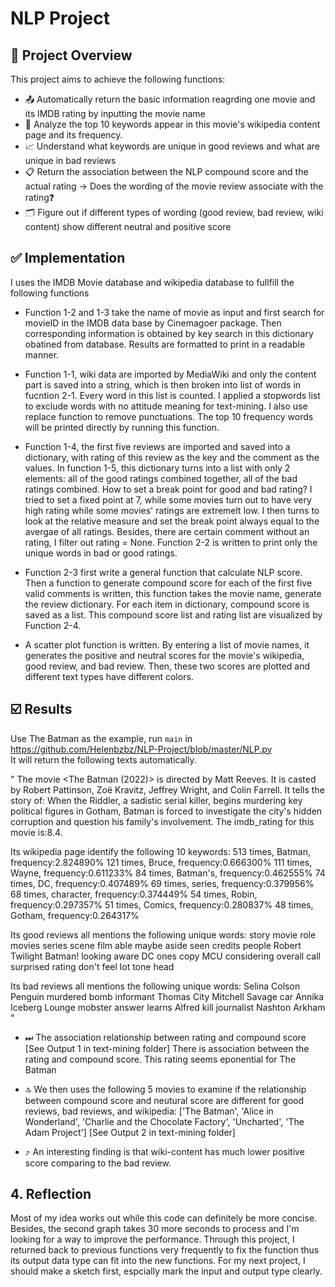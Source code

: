 # NLP Project

## 🔑 Project Overview ##
This project aims to achieve the following functions:
* 📤 Automatically return the basic information reagrding one movie and its IMDB rating by inputting the movie name
* 🎐 Analyze the top 10 keywords appear in this movie's wikipedia content page and its frequency.
* 📈 Understand what keywords are unique in good reviews and what are unique in bad reviews
* 📋 Return the association between the NLP compound score and the actual rating -> Does the wording of the movie review associate with the rating❓
* 🗂 Figure out if different types of wording (good review, bad review, wiki content) show different neutral and positive score


## ✅ Implementation ##

I uses the IMDB Movie database and wikipedia database to fullfill the following functions </br>

* Function 1-2 and 1-3 take the name of movie as input and first search for movieID in the IMDB data base by Cinemagoer package. Then corresponding information is obtained by key search in this dictionary obatined from database. Results are formatted to print in a readable manner.

* Function 1-1, wiki data are imported by MediaWiki and only the content part is saved into a string, which is then broken into list of words in fucntion 2-1. Every word in this list is counted. I applied a stopwords list to exclude words with no attitude meaning for text-mining. I also use replace function to remove punctuations. The top 10 frequency words will be printed directly by running this function.

* Function 1-4, the first five reviews are imported and saved into a dictionary, with rating of this review as the key and the comment as the values. In function 1-5, this dictionary turns into a list with only 2 elements: all of the good ratings combined together, all of the bad ratings combined. How to set a break point for good and bad rating? I tried to set a fixed point at 7, while some movies turn out to have very high rating while some movies' ratings are extremelt low. I then turns to look at the relative measure and set the break point always equal to the avergae of all ratings. Besides, there are certain comment without an rating, I filter out rating = None. Function 2-2 is written to print only the unique words in bad or good ratings.

* Function 2-3 first write a general function that calculate NLP score. Then a function to generate compound score for each of the first five valid comments is written, this function takes the movie name, generate the review dictionary. For each item in dictionary, compound score is saved as a list. This compound score list and rating list are visualized by Function 2-4.

* A scatter plot function is written. By entering a list of movie names, it generates the positive and neutral scores for the movie's wikipedia, good review, and bad review. Then, these two scores are plotted and different text types have different colors.

## ☑️ Results ##

Use The Batman as the example, run ```main``` in https://github.com/Helenbzbz/NLP-Project/blob/master/NLP.py <br>
It will return the following texts automatically.

" The movie <The Batman (2022)> is directed by Matt Reeves. It is casted by Robert Pattinson, Zoë Kravitz, Jeffrey Wright, and Colin Farrell. It tells the story of: When the Riddler, a sadistic serial killer, begins murdering key political figures in Gotham, Batman is forced to investigate the city's hidden corruption and question his family's involvement. The imdb_rating for this movie is:8.4.

Its wikipedia page identify the following 10 keywords: 513 times, Batman, frequency:2.824890% 121 times, Bruce, frequency:0.666300% 111 times, Wayne, frequency:0.611233% 84 times, Batman's, frequency:0.462555% 74 times, DC, frequency:0.407489% 69 times, series, frequency:0.379956% 68 times, character, frequency:0.374449% 54 times, Robin, frequency:0.297357% 51 times, Comics, frequency:0.280837% 48 times, Gotham, frequency:0.264317%

Its good reviews all mentions the following unique words: story movie role movies series scene film able maybe aside seen credits people Robert Twilight Batman! looking aware DC ones copy MCU considering overall call surprised rating don't feel lot tone head

Its bad reviews all mentions the following unique words: Selina Colson Penguin murdered bomb informant Thomas City Mitchell Savage car Annika Iceberg Lounge mobster answer learns Alfred kill journalist Nashton Arkham "

* ⏭ The association relationship between rating and compound score [See Output 1 in text-mining folder] There is association between the rating and compound score. This rating seems eponential for The Batman

* 🔝 We then uses the following 5 movies to examine if the relationship between compound score and neutural score are different for good reviews, bad reviews, and wikipedia: ['The Batman', 'Alice in Wonderland', 'Charlie and the Chocolate Factory', 'Uncharted', 'The Adam Project'] [See Output 2 in text-mining folder]

* ⤴️ An interesting finding is that wiki-content has much lower positive score comparing to the bad review.

## 4. Reflection ##

Most of my idea works out while this code can definitely be more concise. Besides, the second graph takes 30 more seconds to process and I'm looking for a way to improve the performance. Through this project, I returned back to previous functions very frequently to fix the function thus its output data type can fit into the new functions. For my next project, I should make a sketch first, espcially mark the input and output type clearly. 
